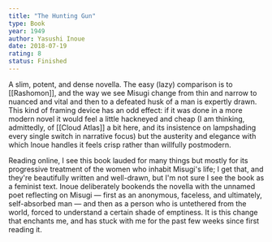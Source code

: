 ```yaml
---
title: "The Hunting Gun"
type: Book
year: 1949
author: Yasushi Inoue
date: 2018-07-19
rating: 8
status: Finished
---
```


A slim, potent, and dense novella. The easy (lazy) comparison is to [[Rashomon]], and the way we see Misugi change from thin and narrow to nuanced and vital and then to a defeated husk of a man is expertly drawn. This kind of framing device has an odd effect: if it was done in a more modern novel it would feel a little hackneyed and cheap (I am thinking, admittedly, of [[Cloud Atlas]] a bit here, and its insistence on lampshading every single switch in narrative focus) but the austerity and elegance with which Inoue handles it feels crisp rather than willfully postmodern.

Reading online, I see this book lauded for many things but mostly for its progressive treatment of the women who inhabit Misugi's life; I get that, and they're beautifully written and well-drawn, but I'm not sure I see the book as a feminist text. Inoue deliberately bookends the novella with the unnamed poet reflecting on Misugi — first as an anonymous, faceless, and ultimately, self-absorbed man — and then as a person who is untethered from the world, forced to understand a certain shade of emptiness. It is this change that enchants me, and has stuck with me for the past few weeks since first reading it.
